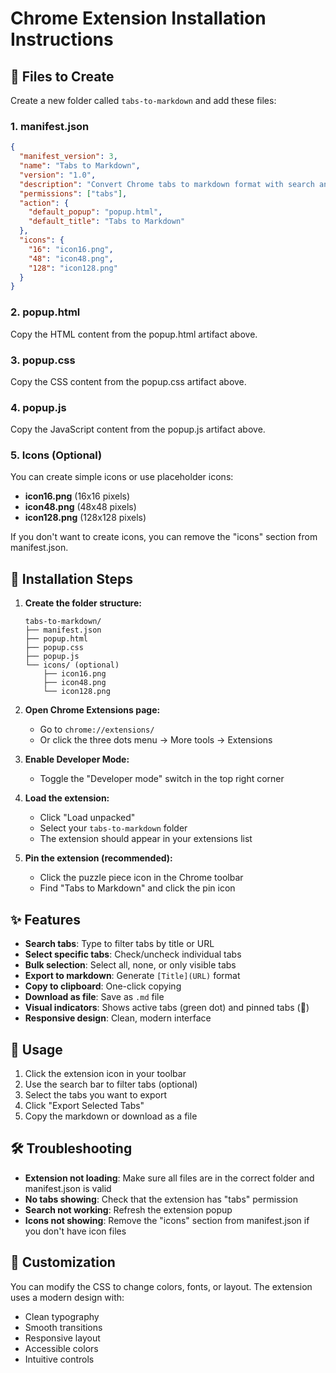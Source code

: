 # Chrome Extension Installation Instructions

## 📁 Files to Create

Create a new folder called `tabs-to-markdown` and add these files:

### 1. manifest.json
```json
{
  "manifest_version": 3,
  "name": "Tabs to Markdown",
  "version": "1.0",
  "description": "Convert Chrome tabs to markdown format with search and selection features",
  "permissions": ["tabs"],
  "action": {
    "default_popup": "popup.html",
    "default_title": "Tabs to Markdown"
  },
  "icons": {
    "16": "icon16.png",
    "48": "icon48.png",
    "128": "icon128.png"
  }
}
```

### 2. popup.html
Copy the HTML content from the popup.html artifact above.

### 3. popup.css
Copy the CSS content from the popup.css artifact above.

### 4. popup.js
Copy the JavaScript content from the popup.js artifact above.

### 5. Icons (Optional)
You can create simple icons or use placeholder icons:
- **icon16.png** (16x16 pixels)
- **icon48.png** (48x48 pixels)  
- **icon128.png** (128x128 pixels)

If you don't want to create icons, you can remove the "icons" section from manifest.json.

## 🚀 Installation Steps

1. **Create the folder structure:**
   ```
   tabs-to-markdown/
   ├── manifest.json
   ├── popup.html
   ├── popup.css
   ├── popup.js
   └── icons/ (optional)
       ├── icon16.png
       ├── icon48.png
       └── icon128.png
   ```

2. **Open Chrome Extensions page:**
   - Go to `chrome://extensions/`
   - Or click the three dots menu → More tools → Extensions

3. **Enable Developer Mode:**
   - Toggle the "Developer mode" switch in the top right corner

4. **Load the extension:**
   - Click "Load unpacked"
   - Select your `tabs-to-markdown` folder
   - The extension should appear in your extensions list

5. **Pin the extension (recommended):**
   - Click the puzzle piece icon in the Chrome toolbar
   - Find "Tabs to Markdown" and click the pin icon

## ✨ Features

- **Search tabs**: Type to filter tabs by title or URL
- **Select specific tabs**: Check/uncheck individual tabs
- **Bulk selection**: Select all, none, or only visible tabs
- **Export to markdown**: Generate `[Title](URL)` format
- **Copy to clipboard**: One-click copying
- **Download as file**: Save as `.md` file
- **Visual indicators**: Shows active tabs (green dot) and pinned tabs (📌)
- **Responsive design**: Clean, modern interface

## 🔧 Usage

1. Click the extension icon in your toolbar
2. Use the search bar to filter tabs (optional)
3. Select the tabs you want to export
4. Click "Export Selected Tabs"
5. Copy the markdown or download as a file

## 🛠️ Troubleshooting

- **Extension not loading**: Make sure all files are in the correct folder and manifest.json is valid
- **No tabs showing**: Check that the extension has "tabs" permission
- **Search not working**: Refresh the extension popup
- **Icons not showing**: Remove the "icons" section from manifest.json if you don't have icon files

## 🎨 Customization

You can modify the CSS to change colors, fonts, or layout. The extension uses a modern design with:
- Clean typography
- Smooth transitions
- Responsive layout
- Accessible colors
- Intuitive controls